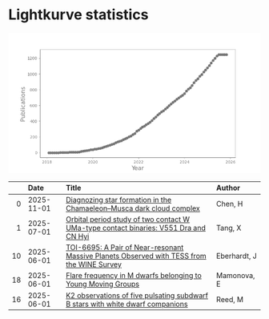 
<h1>Lightkurve statistics</h1>

![publications](out/lightkurve-publications.png)  

|    | Date       | Title                                                                                                                                                       | Author       |
|---:|:-----------|:------------------------------------------------------------------------------------------------------------------------------------------------------------|:-------------|
|  0 | 2025-11-01 | [Diagnozing star formation in the Chamaeleon–Musca dark cloud complex](https://ui.adsabs.harvard.edu/abs/2025NewA..12002421C/abstract)                      | Chen, H      |
|  1 | 2025-07-01 | [Orbital period study of two contact W UMa-type contact binaries: V551 Dra and CN Hyi](https://ui.adsabs.harvard.edu/abs/2025NewA..11702357T/abstract)      | Tang, X      |
| 10 | 2025-06-01 | [TOI-6695: A Pair of Near-resonant Massive Planets Observed with TESS from the WINE Survey](https://ui.adsabs.harvard.edu/abs/2025AJ....169..298E/abstract) | Eberhardt, J |
| 18 | 2025-06-01 | [Flare frequency in M dwarfs belonging to Young Moving Groups](https://ui.adsabs.harvard.edu/abs/2025arXiv250604465M/abstract)                              | Mamonova, E  |
| 16 | 2025-06-01 | [K2 observations of five pulsating subdwarf B stars with white dwarf companions](https://ui.adsabs.harvard.edu/abs/2025arXiv250605033R/abstract)            | Reed, M      |
    